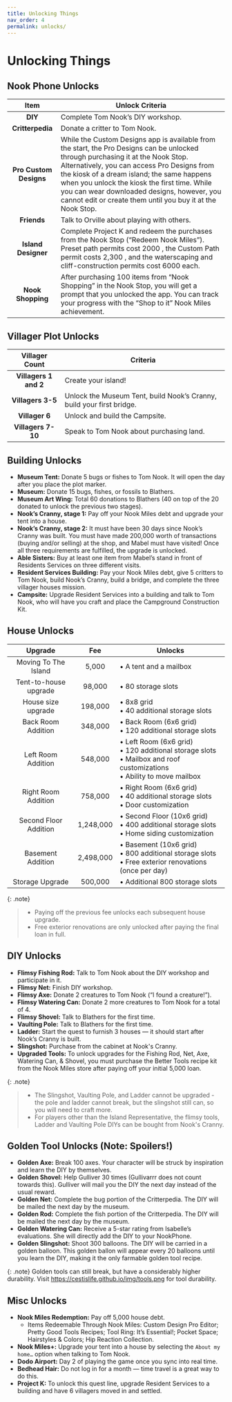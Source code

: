 ```yaml
---
title: Unlocking Things
nav_order: 4
permalink: unlocks/
---
```


# Unlocking Things
## Nook Phone Unlocks

|          Item          | Unlock Criteria                                                                                                                                                                                                                                                                                                                                                                            |
|:----------------------:|--------------------------------------------------------------------------------------------------------------------------------------------------------------------------------------------------------------------------------------------------------------------------------------------------------------------------------------------------------------------------------------------|
|        **DIY**         | Complete Tom Nook’s DIY workshop.                                                                                                                                                                                                                                                                                                                                                          |
|    **Critterpedia**    | Donate a critter to Tom Nook.                                                                                                                                                                                                                                                                                                                                                              |
| **Pro Custom Designs** | While the Custom Designs app is available from the start, the Pro Designs can be unlocked through purchasing it at the Nook Stop. Alternatively, you can access Pro Designs from the kiosk of a dream island; the same happens when you unlock the kiosk the first time. While you can wear downloaded designs, however, you cannot edit or create them until you buy it at the Nook Stop. |
|      **Friends**       | Talk to Orville about playing with others.                                                                                                                                                                                                                                                                                                                                                 |
|  **Island Designer**   | Complete Project K and redeem the purchases from the Nook Stop (“Redeem Nook Miles”). Preset path permits cost 2000 <span class="icon-NM"></span>, the Custom Path permit costs 2,300 <span class="icon-NM"></span>, and the waterscaping and cliff-construction permits cost 6000 <span class="icon-NM"></span> each.                                                                     |
|   **Nook Shopping**    | After purchasing 100 items from “Nook Shopping” in the Nook Stop, you will get a prompt that you unlocked the app. You can track your progress with the “Shop to it” Nook Miles achievement.                                                                                                                                                                                               |

## Villager Plot Unlocks

|Villager Count|Criteria|
|:-:|-|
|**Villagers 1 and 2**| Create your island!|
|**Villagers 3-5**| Unlock the Museum Tent, build Nook’s Cranny, build your first bridge.|
|**Villager 6**| Unlock and build the Campsite.|
|**Villagers 7-10**| Speak to Tom Nook about purchasing land.|

## Building Unlocks
- **Museum Tent:** Donate 5 bugs or fishes to Tom Nook. It will open the day after you place the plot marker.
- **Museum:** Donate 15 bugs, fishes, or fossils to Blathers.
- **Museum Art Wing:** Total 60 donations to Blathers (40 on top of the 20 donated to unlock the previous two stages). 
- **Nook’s Cranny, stage 1:** Pay off your Nook Miles debt and upgrade your tent into a house.
- **Nook’s Cranny, stage 2:** It must have been 30 days since Nook’s Cranny was built. You must have made 200,000 <span class="icon-Bells"></span> worth of transactions (buying and/or selling) at the shop, and Mabel must have visited! Once all three requirements are fulfilled, the upgrade is unlocked.
- **Able Sisters:** Buy at least one item from Mabel’s stand in front of Residents Services on three different visits. 
- **Resident Services Building:** Pay your Nook Miles debt, give 5 critters to Tom Nook, build Nook’s Cranny, build a bridge, and complete the three villager houses mission.
- **Campsite:** Upgrade Resident Services into a building and talk to Tom Nook, who will have you craft and place the Campground Construction Kit.

## House Unlocks

|        Upgrade        |                    Fee                     | Unlocks                                                                                                                    |
|:---------------------:|:------------------------------------------:|----------------------------------------------------------------------------------------------------------------------------|
| Moving To The Island  |    5,000 <span class="icon-NM"></span>     | • A tent and a mailbox                                                                                                     |
| Tent-to-house upgrade |  98,000 <span class="icon-Bells"></span>   | • 80 storage slots                                                                                                         |
|  House size upgrade   |  198,000 <span class="icon-Bells"></span>  | • 8x8 grid<br>• 40 additional storage slots                                                                                |
|  Back Room Addition   |  348,000 <span class="icon-Bells"></span>  | • Back Room (6x6 grid)<br>• 120 additional storage slots                                                                   |
|  Left Room Addition   |  548,000 <span class="icon-Bells"></span>  | • Left Room (6x6 grid)<br>• 120 additional storage slots<br>• Mailbox and roof customizations<br>• Ability to move mailbox |
|  Right Room Addition  |  758,000 <span class="icon-Bells"></span>  | • Right Room (6x6 grid)<br>• 40 additional storage slots<br>• Door customization                                           |
| Second Floor Addition | 1,248,000 <span class="icon-Bells"></span> | • Second Floor (10x6 grid)<br>• 400 additional storage slots<br>• Home siding customization                                |
|   Basement Addition   | 2,498,000 <span class="icon-Bells"></span> | • Basement (10x6 grid)<br>• 800 additional storage slots<br>• Free exterior renovations (once per day)                     |
|    Storage Upgrade    |  500,000 <span class="icon-Bells"></span>  | • Additional 800 storage slots                                                                                             |

{: .note}
> - Paying off the previous fee unlocks each subsequent house upgrade.
> - Free exterior renovations are only unlocked after paying the final loan in full.

## DIY Unlocks
- **Flimsy Fishing Rod:** Talk to Tom Nook about the DIY workshop and participate in it. 
- **Flimsy Net:** Finish DIY workshop.
- **Flimsy Axe:** Donate 2 creatures to Tom Nook (“I found a creature!”).
- **Flimsy Watering Can:** Donate 2 more creatures to Tom Nook for a total of 4.
- **Flimsy Shovel:** Talk to Blathers for the first time. 
- **Vaulting Pole:** Talk to Blathers for the first time.  
- **Ladder:** Start the quest to furnish 3 houses — it should start after Nook’s Cranny is built.
- **Slingshot:** Purchase from the cabinet at Nook's Cranny.
- **Upgraded Tools:** To unlock upgrades for the Fishing Rod, Net, Axe, Watering Can, & Shovel, you must purchase the Better Tools recipe kit from the Nook Miles store after paying off your initial 5,000 <span class="icon-NM"></span> loan.

{: .note}
> - The Slingshot, Vaulting Pole, and Ladder cannot be upgraded - the pole and ladder cannot break, but the slingshot still can, so you will need to craft more.
> - For players other than the Island Representative, the flimsy tools, Ladder and Vaulting Pole DIYs can be bought from Nook's Cranny.


## Golden Tool Unlocks (Note: Spoilers!)
- **Golden Axe:** Break 100 axes. Your character will be struck by inspiration and learn the DIY by themselves.
- **Golden Shovel:** Help Gulliver 30 times (Gullivarrr does not count towards this). Gulliver will mail you the DIY the next day instead of the usual reward.
- **Golden Net:** Complete the bug portion of the Critterpedia. The DIY will be mailed the next day by the museum.
- **Golden Rod:** Complete the fish portion of the Critterpedia. The DIY will be mailed the next day by the museum.
- **Golden Watering Can:** Receive a 5-star rating from Isabelle’s evaluations. She will directly add the DIY to your NookPhone.
- **Golden Slingshot:** Shoot 300 balloons. The DIY will be carried in a golden balloon. This golden ballon will appear every 20 balloons until you learn the DIY, making it the only farmable golden tool recipe.

{: .note}
Golden tools can still break, but have a considerably higher durability. Visit <https://cestislife.github.io/img/tools.png> for tool durability.

## Misc Unlocks
- **Nook Miles Redemption:** Pay off 5,000 <span class="icon-NM"></span> house debt. 
  - Items Redeemable Through Nook Miles: Custom Design Pro Editor; Pretty Good Tools Recipes; Tool Ring: It’s Essential!; Pocket Space; Hairstyles & Colors; Hip Reaction Collection.
- **Nook Miles+:** Upgrade your tent into a house by selecting the `About my home…` option when talking to Tom Nook.
- **Dodo Airport:** Day 2 of playing the game once you sync into real time. 
- **Bedhead Hair:** Do not log in for a month — time travel is a great way to do this.
- **Project K:** To unlock this quest line, upgrade Resident Services to a building and have 6 villagers moved in and settled. 